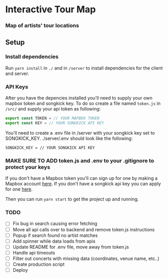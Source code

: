 # Interactive Tour Map

### Map of artists' tour locations

## Setup

### Install dependencies
Run `yarn install` in `./` and in `/server` to install dependencies for the client and server.

### API Keys
After you have the depencies installed you'll need to supply your own mapbox token and songkick key. To do so create a file named `token.js` in `/src/` and supply your api token as following:

```js
export const TOKEN = // YOUR MAPBOX TOKEN
export const KEY = // YOUR SONGKICK API KEY
```

You'll need to create a .env file in /server with your songkick key set to SONGKICK_KEY. ./server/.env should look like the following:

```
SONGKICK_KEY = // YOUR SONGKICK API KEY
```

### MAKE SURE TO ADD token.js and .env to your .gitignore to protect your keys

If you don't have a Mapbox token you'll can sign up for one by making a Mapbox account [here](https://mapbox.com/signup). If you don't have a songkick api key you can apply for one [here](https://www.songkick.com/api_key_requests/new).

Then you can run `yarn start` to get the project up and running.

### TODO

- [ ] Fix bug in search causing error fetching
- [ ] Move all api calls over to backend and remove token.js instructions
- [ ] Popup if search found no artist matches
- [ ] Add spinner while data loads from apis
- [ ] Update README for .env file, move away from token.js
- [ ] Handle api timeouts
- [ ] Filter out concerts with missing data (coordinates, venue name, etc..)
- [ ] Create production script
- [ ] Deploy
